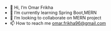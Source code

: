 - 👋 Hi, I’m Omar Frikha
- 🌱  I’m currently learning Spring Boot,MERN
- 💞️ I’m looking to collaborate on MERN project
- 📫 How to reach me omar.frikha96@gmail.com

<!---
omarfrikha96/omarfrikha96 is a ✨ special ✨ repository because its `README.md` (this file) appears on your GitHub profile.
You can click the Preview link to take a look at your changes.
--->
